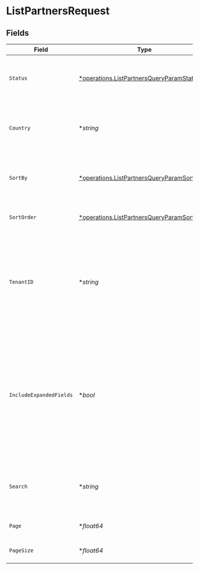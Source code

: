 # ListPartnersRequest


## Fields

| Field                                                                                                                                                                                | Type                                                                                                                                                                                 | Required                                                                                                                                                                             | Description                                                                                                                                                                          | Example                                                                                                                                                                              |
| ------------------------------------------------------------------------------------------------------------------------------------------------------------------------------------ | ------------------------------------------------------------------------------------------------------------------------------------------------------------------------------------ | ------------------------------------------------------------------------------------------------------------------------------------------------------------------------------------ | ------------------------------------------------------------------------------------------------------------------------------------------------------------------------------------ | ------------------------------------------------------------------------------------------------------------------------------------------------------------------------------------ |
| `Status`                                                                                                                                                                             | [*operations.ListPartnersQueryParamStatus](../../models/operations/listpartnersqueryparamstatus.md)                                                                                  | :heavy_minus_sign:                                                                                                                                                                   | A filter on the list based on the partner's `status` field.                                                                                                                          | approved                                                                                                                                                                             |
| `Country`                                                                                                                                                                            | **string*                                                                                                                                                                            | :heavy_minus_sign:                                                                                                                                                                   | A filter on the list based on the partner's `country` field.                                                                                                                         | US                                                                                                                                                                                   |
| `SortBy`                                                                                                                                                                             | [*operations.ListPartnersQueryParamSortBy](../../models/operations/listpartnersqueryparamsortby.md)                                                                                  | :heavy_minus_sign:                                                                                                                                                                   | The field to sort the partners by. The default is `saleAmount`.                                                                                                                      | saleAmount                                                                                                                                                                           |
| `SortOrder`                                                                                                                                                                          | [*operations.ListPartnersQueryParamSortOrder](../../models/operations/listpartnersqueryparamsortorder.md)                                                                            | :heavy_minus_sign:                                                                                                                                                                   | The sort order. The default is `desc`.                                                                                                                                               | desc                                                                                                                                                                                 |
| `TenantID`                                                                                                                                                                           | **string*                                                                                                                                                                            | :heavy_minus_sign:                                                                                                                                                                   | A case-sensitive filter on the list based on the partner's `tenantId` field. The value must be a string. Takes precedence over `search`.                                             | 1K0NM7HCN944PEMZ3CQPH43H8                                                                                                                                                            |
| `IncludeExpandedFields`                                                                                                                                                              | **bool*                                                                                                                                                                              | :heavy_minus_sign:                                                                                                                                                                   | Whether to include stats fields on the partner (`clicks`, `leads`, `conversions`, `sales`, `saleAmount`, `commissions`, `netRevenue`). If false, those fields will be returned as 0. | true                                                                                                                                                                                 |
| `Search`                                                                                                                                                                             | **string*                                                                                                                                                                            | :heavy_minus_sign:                                                                                                                                                                   | A search query to filter partners by name, email, or tenantId.                                                                                                                       | john                                                                                                                                                                                 |
| `Page`                                                                                                                                                                               | **float64*                                                                                                                                                                           | :heavy_minus_sign:                                                                                                                                                                   | The page number for pagination.                                                                                                                                                      | 1                                                                                                                                                                                    |
| `PageSize`                                                                                                                                                                           | **float64*                                                                                                                                                                           | :heavy_minus_sign:                                                                                                                                                                   | The number of items per page.                                                                                                                                                        | 50                                                                                                                                                                                   |